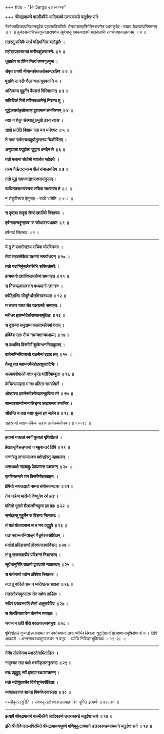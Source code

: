 +++
title = "14 Sarga उत्तरकाण्डः"

+++
**श्रीमद्रामायणे वाल्मीकीये आदिकाव्ये उत्तरकाण्डे चतुर्दशः सर्गः**

त्रैलोक्यविजयप्रतिज्ञानपूर्वकं प्रहस्तादिसचिवैः सेनयाचसहनिर्गतेनरावणेन प्रथमंकुबेर -जयाय कैलासंप्रतिगमनम् ॥ १ ॥ कुबेरसेनाभिःसहयुध्यतारावणेन सूर्यभानुनामकयक्षवधे यक्षसेनाभी रावणभयात्पलायनम् ॥ २ ॥

**ततस्तु सचिवैः सार्धं षड्भिर्नित्यं बलोद्धतैः ।**

**महोदरप्रहस्ताभ्यां मारीचशुकसारणैः ॥ १ ॥**

**धूम्राक्षेण च वीरेण नित्यं समरगृध्नुना ।**

**संवृतः प्रययौ श्रीमान्क्रोधाल्लोकान्दहन्निव ॥ २ ॥**

**पुराणि स नदीः शैलान्वनान्युपवनानि च ।**

**अतिक्रम्य मुहूर्तेन कैलासं गिरिमागमत् ॥ ३ ॥**

**सन्निविष्टं गिरौ तस्मिन्राक्षसेन्द्रं निशम्य तु ।**

**युद्धेऽत्यर्थकृतोत्साहं दुरात्मानं समन्त्रिणम् ॥ ४ ॥**

**यक्षा न शेकुः संस्थातुं प्रमुखे तस्य रक्षसः ।**

**राज्ञो भ्रातेति विज्ञाय गता यत्र धनेश्वरः ॥ ५ ॥**

**ते गत्वा सर्वमाचख्युर्भ्रातुस्तस्य चिकीर्षितम् ।**

**अनुज्ञाता ययुर्हृष्टा युद्धाय धनदेन ते ॥ ६ ॥**

**ततो बलानां संक्षोभो व्यवर्धत महोदधेः ।**

**तस्य नैर्ऋतराजस्य शैलं संचालयन्निव ॥ ७ ॥**

**ततो युद्धं समभवद्यक्षराक्षससंकुलम् ।**

**व्यथिताश्चाभवंस्तत्र सचिवा राक्षसस्य ते ॥ ८ ॥**

न शेकुरित्यत्र हेतुमाह – राज्ञो भ्रातेति ॥ ५-८ ॥

****

**स दृष्ट्वा तादृशं सैन्यं दशग्रीवो निशाचरः ।**

**हर्षनादान्बहून्कृत्वा स क्रोधादभ्यधावत ॥ ९ ॥**

हर्षनादं सिंहनादं ॥ ९ ॥

****

**ये तु ते राक्षसेन्द्रस्य सचिवा घोरविक्रमाः ।**

**तेषां सहस्रमेकैकं यक्षाणां समयोधयन् ॥ १० ॥**

**ततो गदाभिर्मुसलैरसिभिः शक्तितोमरैः ।**

**हन्यमानो दशग्रीवस्तत्सैन्यं समगाहत ॥ ११ ॥**

**स निरुच्छ्वासवत्तत्र वध्यमानो दशाननः ।**

**वर्षद्भिरिव जीमूतैर्धाराभिरवरुध्यत ॥ १२ ॥**

**न चकार व्यथां चैव यक्षशस्त्रैः समाहतः ।**

**महीधर इवाम्भोदैर्घाराशतसमुक्षितः ॥ १३ ॥**

**स दुरात्मा समुद्यम्य कालदण्डोपमां गदाम् ।**

**प्रविवेश ततः सैन्यं नयन्यक्षान्यमक्षयम् ॥ १४ ॥**

**स कक्षमिव विस्तीर्णं शुष्केन्धनमिवाकुलम् ।**

**वातेनाग्निरिवायत्तो यक्षसैन्यं ददाह तत् ॥ १५ ॥**

**तैस्तु तत्र महामात्यैर्महोदरशुकादिभिः ।**

**अल्पावशेषास्ते यक्षाः कृता वातैरिवाम्बुदाः ॥ १६ ॥**

**केचित्समाहता भग्नाः पतिताः समरक्षितौ ।**

**ओष्ठांश्च दशनैस्तीक्ष्णैरदशन्कुपिता रणे ॥ १७ ॥**

**श्रान्ताश्चान्योन्यमालिङ्ग्य भ्रष्टशस्त्रा रणाजिर ।**

**सीदन्ति च तदा यक्षाः कूला इव जलेन ह ॥ १८ ॥**

सहस्राणां यक्षाणामेकैकं सहस्रं प्रत्येकमयोधयन् ॥ १०-१८ ॥

****

**हतानां गच्छतां स्वर्गं युध्यतां पृथिवीतले ।**

**प्रेक्षतामृषिसङ्घानां न बभ्रुवान्तरं दिवि ॥ १९ ॥**

**भग्नांस्तु तान्समालक्ष्य यक्षेन्द्रांस्तु महाबलान् ।**

**धनाध्यक्षो महाबाहुः प्रेषयामास यक्षकान् ॥ २० ॥**

**एतस्मिन्नन्तरे राम विस्तीर्णबलवाहनः ।**

**प्रेषितो न्यपतद्यक्षो नाम्ना संयोधकण्टकः ॥ २१ ॥**

**तेन चक्रेण मारीचो विष्णुनेव रणे हतः ।**

**पतितो भूतले शैलात्क्षीणपुण्य इव ग्रहः ॥ २२ ॥**

**ससंज्ञस्तु मुहूर्तेन स विश्रम्य निशाचरः ।**

**तं यक्षं योधयामास स च ममः प्रदुद्रुवे ॥ २३ ॥**

**ततः काञ्चनचित्राङ्गं वैडूर्यरजसोक्षितम् ।**

**मर्यादां प्रतिहाराणां तोरणान्तरमाविशत् ॥ २४ ॥**

**तं तु राजन्दशग्रीवं प्रविशन्तं निशाचरम् ।**

**सूर्यभानुरिति ख्यातो द्वारपालो न्यवारयत् ॥ २५ ॥**

**स वार्यमाणो यक्षेण प्रविवेश निशाचरः ।**

**यदा तु वारितो राम न व्यतिष्ठत्स राक्षसः ॥ २६ ॥**

**ततस्तोरणमुत्पाट्य तेन यक्षेण ताडितः ।**

**रुधिरं प्रस्रवन्भाति शैलो धातुस्रवैरिव ॥ २७ ॥**

**स शैलशिखराभेण तोरणेन समाहतः ।**

**जगाम न क्षतिं वीरो वरदानात्स्वयंभुवः ॥ २८ ॥**

पृथिवीतले युध्यतां हतानामत एव स्वर्गस्थानां तथा व्योम्नि स्थित्वा युद्धं प्रेक्षतां प्रेक्षमाणानामृषिसंघानां च । दिवि आकाशे । अन्तरमवस्थातुमवकाशः न बभूव । व्योन्नि निबिडमभूदित्यर्थः ॥ १९-२८ ॥

****

**तेनैव तोरणेनाथ यक्षस्तेनाभिताडितः ।**

**नादृश्यत तदा यक्षो भस्मीकृततनुस्तदा ॥ २९ ॥**

**ततः प्रदुद्रुवुः सर्वे दृष्ट्वा रक्षःपराक्रमम् ।**

**ततो नदीर्गुहाश्चैव विविशुर्भयपीडिताः ।**

**व्यक्तप्रहरणाः शान्ता विवर्णवदनास्तदा ॥ ३० ॥**

भस्मीकृततनुरिति । रावणकृततोरणदण्डसमाहननेन चूर्णित इत्यर्थः ॥ २९-३० ॥

****

**इत्यार्षे श्रीमद्रामायणे वाल्मीकीये आदिकाव्ये उत्तरकाण्डे चतुर्दशः सर्गः ॥ १४ ॥**

**इति श्रीगोविन्दराजविरचिते श्रीमद्रामायणभूषणे मणिमुकुटाख्याने उत्तरकाण्डव्याख्याने चतुर्दशः सर्गः ॥ १४ ॥**
